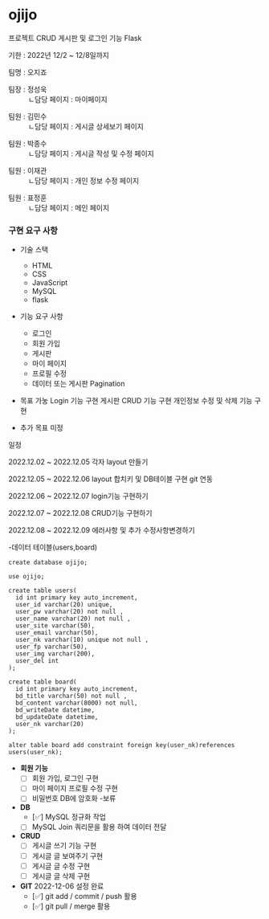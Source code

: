 # ojijo

프로젝트 CRUD 게시판 및 로그인 기능 Flask

기한 : 2022년 12/2 ~ 12/8일까지


팀명 : 오지죠


팀장 : 정성욱<br>
&nbsp;&nbsp;&nbsp;&nbsp;&nbsp;&nbsp;&nbsp;&nbsp;&nbsp; ㄴ담당 페이지 : 마이페이지      

팀원 : 김민수<br>
      &nbsp;&nbsp;&nbsp;&nbsp;&nbsp;&nbsp;&nbsp;&nbsp;&nbsp; ㄴ담당 페이지 : 게시글 상세보기 페이지
      
팀원 : 박종수<br>
      &nbsp;&nbsp;&nbsp;&nbsp;&nbsp;&nbsp;&nbsp;&nbsp;&nbsp; ㄴ담당 페이지 : 게시글 작성 및 수정 페이지
      
팀원 : 이재관<br>
      &nbsp;&nbsp;&nbsp;&nbsp;&nbsp;&nbsp;&nbsp;&nbsp;&nbsp; ㄴ담당 페이지 : 개인 정보 수정 페이지
      
팀원 : 표정훈<br>
      &nbsp;&nbsp;&nbsp;&nbsp;&nbsp;&nbsp;&nbsp;&nbsp;&nbsp; ㄴ담당 페이지 : 메인 페이지

### 구현 요구 사항

- 기술 스택
    - HTML
    - CSS
    - JavaScript
    - MySQL
    - flask

- 기능 요구 사항
    - 로그인
    - 회원 가입
    - 게시판
    - 마이 페이지
    - 프로필 수정
    - 데이터 또는 게시판 Pagination


- 목표 가눙
  Login 기능 구현
  게시판 CRUD 기능 구현
  개인정보 수정 및 삭제 기능 구현
  
- 추가 목표
  미정
  
일정

2022.12.02 ~ 2022.12.05 각자 layout 만들기

2022.12.05 ~ 2022.12.06 layout 합치키 및 DB테이블 구현 git 연동

2022.12.06 ~ 2022.12.07 login기능 구현하기

2022.12.07 ~ 2022.12.08 CRUD기능 구현하기

2022.12.08 ~ 2022.12.09 에러사항 및 추가 수정사항변경하기


-데이터 테이블(users,board)

  ```
create database ojijo;

use ojijo;

create table users(
    id int primary key auto_increment,
    user_id varchar(20) unique,
    user_pw varchar(20) not null ,
    user_name varchar(20) not null ,
    user_site varchar(50),
    user_email varchar(50),
    user_nk varchar(10) unique not null ,
    user_fp varchar(50),
    user_img varchar(200),
    user_del int
);

create table board(
    id int primary key auto_increment,
    bd_title varchar(50) not null ,
    bd_content varchar(8000) not null,
    bd_writeDate datetime,
    bd_updateDate datetime,
    user_nk varchar(20)
);

alter table board add constraint foreign key(user_nk)references users(user_nk);
```


- **회원 기능**
    - [ ]  회원 가입, 로그인 구현
    - [ ]  마이 페이지 프로필 수정 구현
    - [ ]  비밀번호 DB에 암호화 -보류

- **DB**
    - [✅]  MySQL 정규화 작업
    - [ ]  MySQL Join 쿼리문을 활용 하여 데이터 전달

- **CRUD**
    - [ ]  게시글 쓰기 기능 구현
    - [ ]  게시글 글 보여주기 구현
    - [ ]  게시글 글 수정 구현
    - [ ]  게시글 글 삭제 구현

- **GIT** 2022-12-06 설정 완료
    - [✅]  git add / commit / push 활용
    - [✅]  git pull / merge 활용

